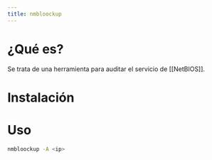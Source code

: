 ```yaml
---
title: nmbloockup
---
```

# ¿Qué es?

Se trata de una herramienta para auditar el servicio de [[NetBIOS]].

# Instalación

# Uso

```bash
nmbloockup -A <ip>
```